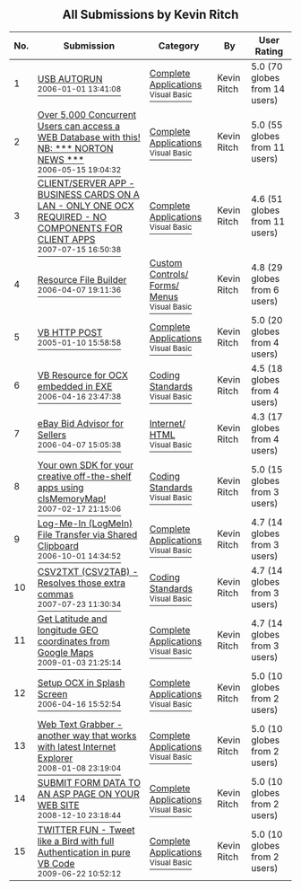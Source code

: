 ﻿<div align="center">

## All Submissions by Kevin Ritch

</div>

No.  | Submission | Category | By   | User Rating
---- | ---------- | -------- | ---- | -----------
1 | [USB AUTORUN<br /><sup>2006-01-01 13:41:08</sup>](https://github.com/Planet-Source-Code/kevin-ritch-usb-autorun__1-63877) | [Complete Applications<br /><sup>Visual Basic</sup>](../ByCategory/complete-applications__1-27.md) | Kevin Ritch | 5.0 (70 globes from 14 users)
2 | [Over 5,000 Concurrent Users can access a WEB Database with this\! NB: \*\*\* NORTON NEWS \*\*\*<br /><sup>2006-05-15 19:04:32</sup>](https://github.com/Planet-Source-Code/kevin-ritch-over-5-000-concurrent-users-can-access-a-web-database-with-this-nb-norton-news__1-65363) | [Complete Applications<br /><sup>Visual Basic</sup>](../ByCategory/complete-applications__1-27.md) | Kevin Ritch | 5.0 (55 globes from 11 users)
3 | [CLIENT/SERVER APP \- BUSINESS CARDS ON A LAN \- ONLY ONE OCX REQUIRED \- NO COMPONENTS FOR CLIENT APPS<br /><sup>2007-07-15 16:50:38</sup>](https://github.com/Planet-Source-Code/kevin-ritch-client-server-app-business-cards-on-a-lan-only-one-ocx-required-no-components-__1-69003) | [Complete Applications<br /><sup>Visual Basic</sup>](../ByCategory/complete-applications__1-27.md) | Kevin Ritch | 4.6 (51 globes from 11 users)
4 | [Resource File Builder<br /><sup>2006-04-07 19:11:36</sup>](https://github.com/Planet-Source-Code/kevin-ritch-resource-file-builder__1-64952) | [Custom Controls/ Forms/  Menus<br /><sup>Visual Basic</sup>](../ByCategory/custom-controls-forms-menus__1-4.md) | Kevin Ritch | 4.8 (29 globes from 6 users)
5 | [VB HTTP POST<br /><sup>2005-01-10 15:58:58</sup>](https://github.com/Planet-Source-Code/kevin-ritch-vb-http-post__1-58223) | [Complete Applications<br /><sup>Visual Basic</sup>](../ByCategory/complete-applications__1-27.md) | Kevin Ritch | 5.0 (20 globes from 4 users)
6 | [VB Resource for OCX embedded in EXE<br /><sup>2006-04-16 23:47:38</sup>](https://github.com/Planet-Source-Code/kevin-ritch-vb-resource-for-ocx-embedded-in-exe__1-65029) | [Coding Standards<br /><sup>Visual Basic</sup>](../ByCategory/coding-standards__1-43.md) | Kevin Ritch | 4.5 (18 globes from 4 users)
7 | [eBay Bid Advisor for Sellers<br /><sup>2006-04-07 15:05:38</sup>](https://github.com/Planet-Source-Code/kevin-ritch-ebay-bid-advisor-for-sellers__1-64951) | [Internet/ HTML<br /><sup>Visual Basic</sup>](../ByCategory/internet-html__1-34.md) | Kevin Ritch | 4.3 (17 globes from 4 users)
8 | [Your own SDK for your creative off\-the\-shelf apps using clsMemoryMap\!<br /><sup>2007-02-17 21:15:06</sup>](https://github.com/Planet-Source-Code/kevin-ritch-your-own-sdk-for-your-creative-off-the-shelf-apps-using-clsmemorymap__1-67894) | [Coding Standards<br /><sup>Visual Basic</sup>](../ByCategory/coding-standards__1-43.md) | Kevin Ritch | 5.0 (15 globes from 3 users)
9 | [Log\-Me\-In \(LogMeIn\) File Transfer via Shared Clipboard<br /><sup>2006-10-01 14:34:52</sup>](https://github.com/Planet-Source-Code/kevin-ritch-log-me-in-logmein-file-transfer-via-shared-clipboard__1-66678) | [Complete Applications<br /><sup>Visual Basic</sup>](../ByCategory/complete-applications__1-27.md) | Kevin Ritch | 4.7 (14 globes from 3 users)
10 | [CSV2TXT  \(CSV2TAB\) \- Resolves those extra commas<br /><sup>2007-07-23 11:30:34</sup>](https://github.com/Planet-Source-Code/kevin-ritch-csv2txt-csv2tab-resolves-those-extra-commas__1-69047) | [Coding Standards<br /><sup>Visual Basic</sup>](../ByCategory/coding-standards__1-43.md) | Kevin Ritch | 4.7 (14 globes from 3 users)
11 | [Get Latitude and longitude GEO coordinates from Google Maps<br /><sup>2009-01-03 21:25:14</sup>](https://github.com/Planet-Source-Code/kevin-ritch-get-latitude-and-longitude-geo-coordinates-from-google-maps__1-71599) | [Complete Applications<br /><sup>Visual Basic</sup>](../ByCategory/complete-applications__1-27.md) | Kevin Ritch | 4.7 (14 globes from 3 users)
12 | [Setup OCX in Splash Screen<br /><sup>2006-04-16 15:52:54</sup>](https://github.com/Planet-Source-Code/kevin-ritch-setup-ocx-in-splash-screen__1-65026) | [Complete Applications<br /><sup>Visual Basic</sup>](../ByCategory/complete-applications__1-27.md) | Kevin Ritch | 5.0 (10 globes from 2 users)
13 | [Web Text Grabber \- another way that works with latest Internet Explorer<br /><sup>2008-01-08 23:19:04</sup>](https://github.com/Planet-Source-Code/kevin-ritch-web-text-grabber-another-way-that-works-with-latest-internet-explorer__1-69885) | [Complete Applications<br /><sup>Visual Basic</sup>](../ByCategory/complete-applications__1-27.md) | Kevin Ritch | 5.0 (10 globes from 2 users)
14 | [SUBMIT FORM DATA TO AN ASP PAGE ON YOUR WEB SITE<br /><sup>2008-12-10 23:18:44</sup>](https://github.com/Planet-Source-Code/kevin-ritch-submit-form-data-to-an-asp-page-on-your-web-site__1-71510) | [Complete Applications<br /><sup>Visual Basic</sup>](../ByCategory/complete-applications__1-27.md) | Kevin Ritch | 5.0 (10 globes from 2 users)
15 | [TWITTER FUN \- Tweet like a Bird with full Authentication in pure VB Code<br /><sup>2009-06-22 10:52:12</sup>](https://github.com/Planet-Source-Code/kevin-ritch-twitter-fun-tweet-like-a-bird-with-full-authentication-in-pure-vb-code__1-72198) | [Complete Applications<br /><sup>Visual Basic</sup>](../ByCategory/complete-applications__1-27.md) | Kevin Ritch | 5.0 (10 globes from 2 users)
